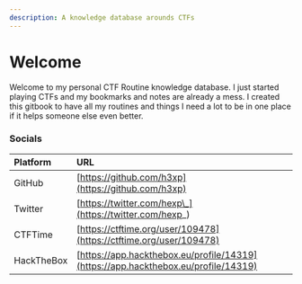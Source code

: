 ```yaml
---
description: A knowledge database arounds CTFs
---
```


# Welcome

Welcome to my personal CTF Routine knowledge database. I just started playing CTFs and my bookmarks and notes are already a mess. I created this gitbook to have all my routines and things I need a lot to be in one place if it helps someone else even better.

### Socials

| Platform | URL |
| :--- | :--- |
| GitHub | [https://github.com/h3xp](https://github.com/h3xp) |
| Twitter | [https://twitter.com/hexp\_](https://twitter.com/hexp_) |
| CTFTime | [https://ctftime.org/user/109478](https://ctftime.org/user/109478) |
| HackTheBox | [https://app.hackthebox.eu/profile/14319](https://app.hackthebox.eu/profile/14319) |

  




